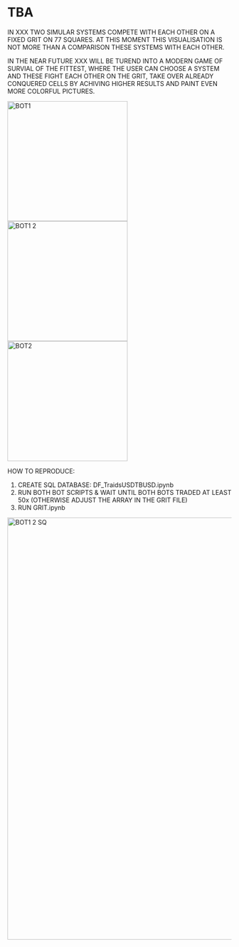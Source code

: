 # TBA

IN XXX TWO SIMULAR SYSTEMS COMPETE WITH EACH OTHER ON A FIXED GRIT ON 77 SQUARES. 
AT THIS MOMENT THIS VISUALISATION IS NOT MORE THAN A COMPARISON THESE SYSTEMS WITH EACH OTHER.

IN THE NEAR FUTURE XXX WILL BE TUREND INTO A MODERN GAME OF SURVIAL OF THE FITTEST,
WHERE THE USER CAN CHOOSE A SYSTEM AND THESE FIGHT EACH OTHER ON THE GRIT, TAKE OVER ALREADY CONQUERED CELLS BY ACHIVING HIGHER RESULTS 
AND PAINT EVEN MORE COLORFUL PICTURES. 


<img width="270" alt="BOT1" src="https://user-images.githubusercontent.com/99321938/181208694-5a6d3538-0cca-4b80-83c2-dc1699e84d26.png"><img width="270" alt="BOT1 2" src="https://user-images.githubusercontent.com/99321938/181208700-657f9a41-a5e1-43f3-94fb-dcc065fe030a.png"> <img width="270" alt="BOT2" src="https://user-images.githubusercontent.com/99321938/181208703-c1b7af81-4587-432f-8608-fa6a162ce15b.png">

HOW TO REPRODUCE: 

1. CREATE SQL DATABASE: DF_TraidsUSDTBUSD.ipynb 
2. RUN BOTH BOT SCRIPTS & WAIT UNTIL BOTH BOTS TRADED AT LEAST 50x (OTHERWISE ADJUST THE ARRAY IN THE GRIT FILE)
3. RUN GRIT.ipynb

<img width="950" alt="BOT1 2 SQ" src="https://user-images.githubusercontent.com/99321938/181208701-2747456e-fd43-4c7b-9751-1e494e383583.png">

